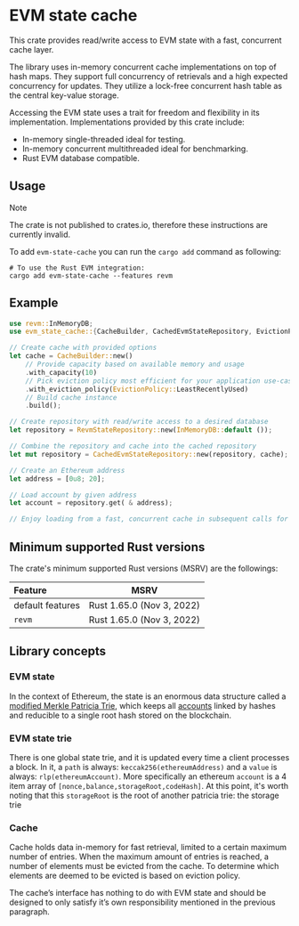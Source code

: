 # EVM state cache

This crate provides read/write access to EVM state with a fast, concurrent cache layer.

The library uses in-memory concurrent cache implementations on top of hash maps.
They support full concurrency of retrievals and a high expected concurrency for updates.
They utilize a lock-free concurrent hash table as the central key-value storage.

Accessing the EVM state uses a trait for freedom and flexibility in its implementation.
Implementations provided by this crate include:

* In-memory single-threaded ideal for testing.
* In-memory concurrent multithreaded ideal for benchmarking.
* Rust EVM database compatible.

## Usage

> [!NOTE]  
> The crate is not published to crates.io, therefore these instructions are currently invalid.

To add `evm-state-cache` you can run the `cargo add` command as following:

```
# To use the Rust EVM integration:
cargo add evm-state-cache --features revm
```

## Example

```rust
use revm::InMemoryDB;
use evm_state_cache::{CacheBuilder, CachedEvmStateRepository, EvictionPolicy, EvmStateRepository, RevmStateRepository};

// Create cache with provided options
let cache = CacheBuilder::new()
    // Provide capacity based on available memory and usage
    .with_capacity(10)
    // Pick eviction policy most efficient for your application use-case
    .with_eviction_policy(EvictionPolicy::LeastRecentlyUsed)
    // Build cache instance
    .build();

// Create repository with read/write access to a desired database
let repository = RevmStateRepository::new(InMemoryDB::default ());

// Combine the repository and cache into the cached repository
let mut repository = CachedEvmStateRepository::new(repository, cache);

// Create an Ethereum address
let address = [0u8; 20];

// Load account by given address
let account = repository.get( & address);

// Enjoy loading from a fast, concurrent cache in subsequent calls for the cached address
```

## Minimum supported Rust versions

The crate's minimum supported Rust versions (MSRV) are the followings:

| Feature          |           MSRV            |
|:-----------------|:-------------------------:|
| default features | Rust 1.65.0 (Nov 3, 2022) |
| `revm`           | Rust 1.65.0 (Nov 3, 2022) |

## Library concepts

### EVM state

In the context of Ethereum, the state is an enormous data structure called
a [modified Merkle Patricia Trie](https://ethereum.org/en/developers/docs/data-structures-and-encoding/patricia-merkle-trie/),
which keeps all [accounts](https://ethereum.org/en/developers/docs/accounts/) linked by hashes and reducible to a single
root hash stored on the blockchain.

### EVM state trie

There is one global state trie, and it is updated every time a client processes a block. In it, a `path` is
always: `keccak256(ethereumAddress)` and a `value` is always: `rlp(ethereumAccount)`. More specifically an
ethereum `account` is a 4 item array of `[nonce,balance,storageRoot,codeHash]`. At this point, it's worth noting that
this `storageRoot` is the root of another patricia trie: the storage trie

### Cache

Cache holds data in-memory for fast retrieval, limited to a certain maximum number of entries. When the maximum amount
of entries is reached, a number of elements must be evicted from the cache. To determine which elements are deemed to be
evicted is based on eviction policy.

The cache’s interface has nothing to do with EVM state and should be designed to only satisfy it’s own responsibility
mentioned in the previous paragraph.
